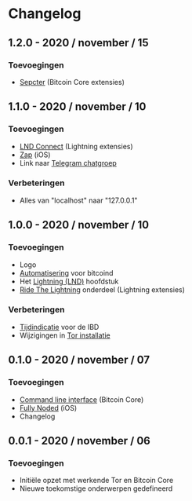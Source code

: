 # Changelog

## 1.2.0 - 2020 / november / 15

### Toevoegingen

* [Sepcter](https://node.bitdeal.nl/bitcoin-core-extensies/specter) \(Bitcoin Core extensies\)

## 1.1.0 - 2020 / november / 10

### Toevoegingen

* [LND Connect](https://node.bitdeal.nl/lightning-extensies/lnd-connect) \(Lightning extensies\)
* [Zap](https://node.bitdeal.nl/ios/zap) \(iOS\)
* Link naar [Telegram chatgroep](https://t.me/theroadtonode)

### Verbeteringen

* Alles van "localhost" naar "127.0.0.1"

## 1.0.0 - 2020 / november / 10

### Toevoegingen

* Logo
* [Automatisering](https://node.bitdeal.nl/bitcoin-core/automatisering) voor bitcoind
* Het [Lightning \(LND\)](https://node.bitdeal.nl/lightning) hoofdstuk
* [Ride The Lightning](https://node.bitdeal.nl/lightning-extensies/ride-the-lightning) onderdeel \(Lightning extensies\)

### Verbeteringen

* [Tijdindicatie](https://node.bitdeal.nl/bitcoin-core/configuratie-en-starten#starten) voor de IBD
* Wijzigingen in [Tor installatie](https://node.bitdeal.nl/raspberry-pi/tor)

## 0.1.0 - 2020 / november / 07

### Toevoegingen

* [Command line interface](https://node.bitdeal.nl/bitcoin-core/command-line-interface) \(Bitcoin Core\)
* [Fully Noded](https://node.bitdeal.nl/ios/fully-noded) \(iOS\)
* Changelog

## 0.0.1 - 2020 / november / 06

### Toevoegingen

* Initiële opzet met werkende Tor en Bitcoin Core
* Nieuwe toekomstige onderwerpen gedefineerd

